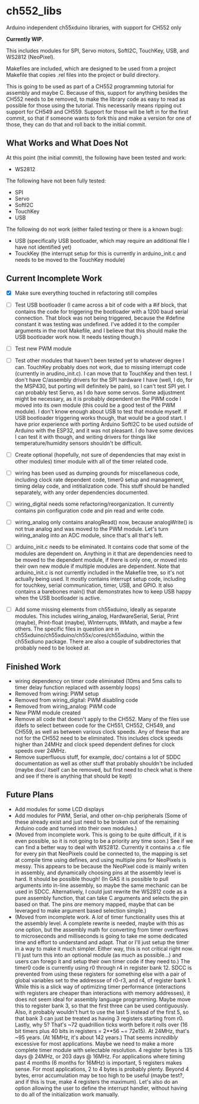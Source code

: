 # ch552_libs
Arduino independent ch55xduino libraries, with support for CH552 only

**Currently WIP.**

This includes modules for SPI, Servo motors, SoftI2C, TouchKey, USB, and WS2812 (NeoPixel).

Makefiles are included, which are designed to be used from a project Makefile that copies .rel files into the project or build directory.

This is going to be used as part of a CH552 programming tutorial for assembly and maybe C.  Because of this, support for anything besides the CH552 needs to be removed, to make the library code as easy to read as possible for those using the tutorial.  This necessarily means ripping out support for CH549 and CH559.  Support for those will be left in for the first commit, so that if someone wants to fork this and make a version for one of those, they can do that and roll back to the initial commit.

## What Works and What Does Not

At this point (the initial commit), the following have been tested and work:
- WS2812

The following have not been fully tested:
- SPI
- Servo
- SoftI2C
- TouchKey
- USB

The following do not work (either failed testing or there is a known bug):
- USB (specifically USB bootloader, which may require an additional file I have not identified yet)
- TouckKey (the interrupt setup for this is currently in arduino_init.c and needs to be moved to the TouchKey module)


## Current Incomplete Work
- [x] Make sure everything touched in refactoring still compiles
- [ ] Test USB bootloader (I came across a bit of code with a #if block, that contains the code for triggering the bootloader with a 1200 baud serial connection.  That block was not being triggered, because the #define constant it was testing was undefined.  I've added it to the compiler arguments in the root Makefile, and I believe that this should make the USB bootloader work now.  It needs testing though.)
- [ ] Test new PWM module
- [ ] Test other modules that haven't been tested yet to whatever degree I can.  TouchKey probably does not work, due to missing interrupt code (currently in arudino_init.c).  I can move that to TouchKey and then test.  I don't have C/assembly drivers for the SPI hardware I have (well, I do, for the MSP430, but porting will definitely be pain), so I can't test SPI yet.  I can probably test Servo, as I do have some servos.  Some adjustment might be necessary, as it is probably dependent on the PWM code I moved into its own module (this could be a good test of the PWM module).  I don't know enough about USB to test that module myself.  If USB bootloader triggering works though, that would be a good start.  I have prior experience with porting Arduino SoftI2C to be used outside of Arduino with the ESP32, and it was not pleasant.  I do have some devices I can test it with though, and writing drivers for things like temperature/humidity sensors shouldn't be difficult.
- [ ] Create optional (hopefully, not sure of dependencies that may exist in other modules) timer module with all of the timer related code.
- [ ] wiring has been used as dumping grounds for miscellaneous code, including clock rate dependent code, timer0 setup and management, timing delay code, and intitialization code.  This stuff should be handled separately, with any order dependencies documented.
- [ ] wiring_digital needs some refactoring/reorganization.  It currently contains pin configuration code and pin read and write code.
- [ ] wiring_analog only contains analogRead() now, because analogWrite() is not true analog and was moved to the PWM module.  Let's turn wiring_analog into an ADC module, since that's all that's left.
- [ ] arduino_init.c needs to be eliminated.  It contains code that some of the modules are dependent on.  Anything in it that are dependencies need to be moved to the dependent module, if there is only one, or moved into their own new module if multiple modules are dependent.  Note that arduino_init.c is not currently included in the Makefile tree, so it's not actually being used.  It mostly contains interrupt setup code, including for touchkey, serial communication, timer, USB, and GPIO.  It also contains a barebones main() that demonstrates how to keep USB happy when the USB bootloader is active.
- [ ] Add some missing elements from ch55xduino, ideally as separate modules.  This includes wiring_analog, HardwareSerial, Serial, Print (maybe), Print-float (maybe), WInterrupts, WMath, and maybe a few others.  The specific files in question are in ch55xduino/ch55xduino/ch55x/cores/ch55xduino, within the ch55xdiuno package.  There are also a couple of subdirectories that probably need to be looked at.


## Finished Work
- wiring dependency on timer code eliminated (10ms and 5ms calls to timer delay function replaced with assembly loops)
- Removed from wiring: PWM setup
- Removed from wiring_digital: PWM disabling code
- Removed from wiring_analog: PWM code
- New PWM module created
- Remove all code that doesn't apply to the CH552.  Many of the files use ifdefs to select between code for the CH551, CH552, CH549, and CH559, as well as between various clock speeds.  Any of these that are not for the CH552 need to be eliminated.  This includes clock speeds higher than 24MHz and clock speed dependent defines for clock speeds over 24MHz.
- Remove superfluous stuff, for example, doc/ contains a lot of SDDC documentation as well as other stuff that probably shouldn't be included (maybe doc/ itself can be removed, but first need to check what is there and see if there is anything that should be kept)


## Future Plans
- Add modules for some LCD displays
- Add modules for PWM, Serial, and other on-chip peripherals (Some of these already exist and just need to be broken out of the remaining Arduino code and turned into their own modules.)
- (Moved from incomplete work.  This is going to be quite difficult, if it is even possible, so it is not going to be a priority any time soon.) See if we can find a better way to deal with WS2812.  Currently it contains a .c file for every pin that NeoPixels could be connected to, the mapping is set at compile time using defines, and using multiple pins for NeoPixels is messy.  This appears to be because the NeoPixel code is mainly writen in assembly, and dynamically choosing pins at the assembly level is hard.  It should be possible though!  (In GAS it is possible to pull arguments into in-line assembly, so maybe the same mechanic can be used in SDCC.  Alternatively, I could just rewrite the WS2812 code as a pure assembly function, that can take C arguments and selects the pin based on that.  The pins _are_ memory mapped, maybe that can be leveraged to make argument based selection simple.)
- (Moved from incomplete work.  A _lot_ of timer functionality uses this at the assembly level.  A complete rewrite is needed, maybe with this as one option, but the assembly math for converting from timer overflows to microseconds and milliseconds is going to take me some dedicated time and effort to understand and adapt.  That or I'll just setup the timer in a way to make it much simpler.  Either way, this is not critical right now.  I'll just turn this into an optional module (as much as possible...) and users can forego it and setup their own timer code if they need to.) The timer0 code is currently using r0 through r4 in register bank 12.  SDCC is prevented from using these registers for something else with a pair of global variables set to the addressse of r0-r3, and r4, of register bank 1.  While this is a slick way of optimizing timer performance (interactions with registers are cheaper than interactions with memory addresses), it does not seem ideal for assembly language programming.  Maybe move this to register bank 3, so that the first three can be used contiguously.  Also, it probably wouldn't hurt to use the last 5 instead of the first 5, so that bank 3 can just be treated as having 3 registers starting from r0.  Lastly, why 5?  That's ~72 quadrillion ticks worth before it rolls over (16 bit timers plus 40 bits in registers = 2**56 ~= 72e15).  At 24MHz, that's ~95 years.  (At 16MHz, it's about 142 years.)  That seems _incredibly_ excessive for most applications.  Maybe we need to make a more complete timer module with selectable resolution.  4 register bytes is 135 days @ 24MHz, or 203 days @ 16MHz.  For applications where timing past 4 months (6 months for 16MHz) is important, 5 registers makes sense.  For most applications, 2 to 4 bytes is probably plenty.  Beyond 4 bytes, error accumulation may be too high to be useful (maybe test?, and if this is true, make 4 registers the maximum).  Let's also do an option allowing the user to define the interrupt handler, without having to do all of the initialization work manually.

